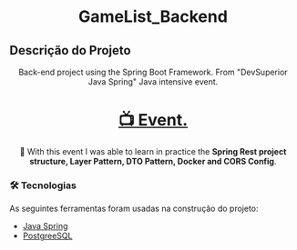 <h1 align = "center"> GameList_Backend </h1>

## Descrição do Projeto
<p align="center">Back-end project using the Spring Boot Framework. From "DevSuperior Java Spring" Java intensive event.</p>

<h1 align="center">
    <a href="[https://pt-br.reactjs.org/](https://www.youtube.com/watch?v=aX_lebxpajc&t=1s&ab_channel=DevsuperiorJavaSpring)">📺 Event.</a>
</h1>
<p align="center">🚀 
With this event I was able to learn in practice the <strong>Spring Rest project structure, Layer Pattern, DTO Pattern, Docker and CORS Config</strong>.
</p>

### 🛠 Tecnologias

As seguintes ferramentas foram usadas na construção do projeto:

- [Java Spring](https://spring.io/projects/spring-boot)
- [PostgreeSQL](https://www.postgresql.org/)

